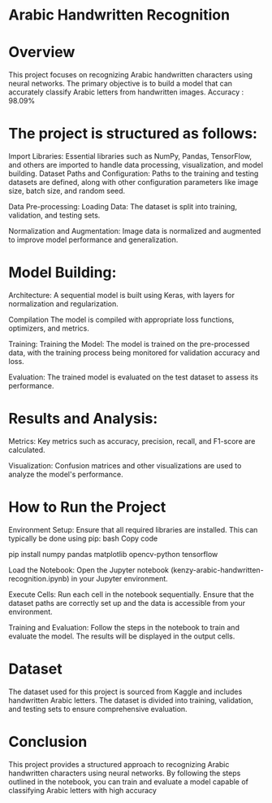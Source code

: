 # Arabic Handwritten Recognition
# Overview
This project focuses on recognizing Arabic handwritten characters using neural networks. The primary objective is to build a model that can accurately classify Arabic letters from handwritten images.
Accuracy : 98.09%

# The project is structured as follows:

Import Libraries:
Essential libraries such as NumPy, Pandas, TensorFlow, and others are imported to handle data processing, visualization, and model building.
Dataset Paths and Configuration: Paths to the training and testing datasets are defined, along with other configuration parameters like image size, batch size, and random seed.

Data Pre-processing:
Loading Data: The dataset is split into training, validation, and testing sets.

Normalization and Augmentation:
Image data is normalized and augmented to improve model performance and generalization.

# Model Building:

Architecture:
A sequential model is built using Keras, with layers for normalization and regularization.

Compilation
The model is compiled with appropriate loss functions, optimizers, and metrics.

Training:
Training the Model: The model is trained on the pre-processed data, with the training process being monitored for validation accuracy and loss.

Evaluation:
The trained model is evaluated on the test dataset to assess its performance.

# Results and Analysis:
Metrics: Key metrics such as accuracy, precision, recall, and F1-score are calculated.

Visualization: Confusion matrices and other visualizations are used to analyze the model's performance.

# How to Run the Project
Environment Setup: Ensure that all required libraries are installed. This can typically be done using pip: bash Copy code

pip install numpy pandas matplotlib opencv-python tensorflow

Load the Notebook: Open the Jupyter notebook (kenzy-arabic-handwritten-recognition.ipynb) in your Jupyter environment.

Execute Cells: Run each cell in the notebook sequentially. Ensure that the dataset paths are correctly set up and the data is accessible from your environment.

Training and Evaluation: Follow the steps in the notebook to train and evaluate the model. The results will be displayed in the output cells. 
# Dataset

The dataset used for this project is sourced from Kaggle and includes handwritten Arabic letters. The dataset is divided into training, validation, and testing sets to ensure comprehensive evaluation.

# Conclusion
This project provides a structured approach to recognizing Arabic handwritten characters using neural networks. By following the steps outlined in the notebook, you can train and evaluate a model capable of classifying Arabic letters with high accuracy
